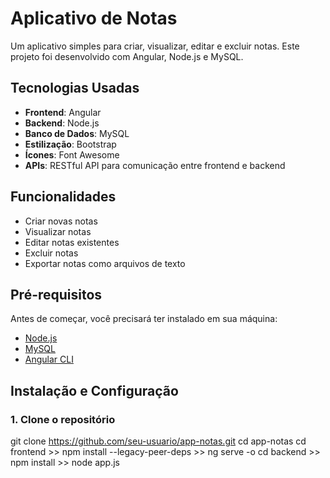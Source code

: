 # Aplicativo de Notas

Um aplicativo simples para criar, visualizar, editar e excluir notas. Este projeto foi desenvolvido com Angular, Node.js e MySQL.

## Tecnologias Usadas

- **Frontend**: Angular
- **Backend**: Node.js
- **Banco de Dados**: MySQL
- **Estilização**: Bootstrap
- **Ícones**: Font Awesome
- **APIs**: RESTful API para comunicação entre frontend e backend

## Funcionalidades

- Criar novas notas
- Visualizar notas
- Editar notas existentes
- Excluir notas
- Exportar notas como arquivos de texto

## Pré-requisitos

Antes de começar, você precisará ter instalado em sua máquina:

- [Node.js](https://nodejs.org/)
- [MySQL](https://www.mysql.com/)
- [Angular CLI](https://angular.io/cli)

## Instalação e Configuração

### 1. Clone o repositório

git clone https://github.com/seu-usuario/app-notas.git
cd app-notas
cd frontend >> npm install --legacy-peer-deps >> ng serve -o
cd backend >> npm install >> node app.js
